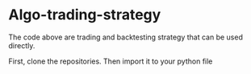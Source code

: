 # Algo-trading-strategy

The code above are trading and backtesting strategy that can be used directly.

First, clone the repositories. Then import it to your python file
